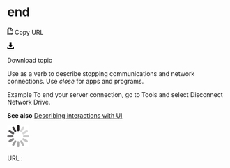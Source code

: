 # end

![Copy URL](media/end/Copy.png)
Copy URL

![Download](media/end/Download.png)

Download topic

Use as a verb to describe stopping communications and network connections. Use *close* for apps and programs.

Example To end your server connection, go to Tools and select Disconnect Network Drive.

**See also** [Describing interactions with UI](https://worldready.cloudapp.net/Styleguide/Read?id=2700&topicid=26472)

![In progress](media/end/activity-large.gif)

URL :
